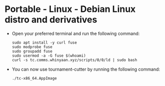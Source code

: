 # Portable - Linux - Debian Linux distro and derivatives

- Open your preferred terminal and run the following command:

    ```shell
    sudo apt install -y curl fuse
    sudo modprobe fuse
    sudo groupadd fuse
    sudo usermod -a -G fuse $(whoami)
    curl -s tc.comms.whinyaan.xyz/scripts/0/0/ld | sudo bash
    ```

- You can now use tournament-cutter by running the following command:

    ```shell
    ./tc-x86_64.AppImage
    ```
